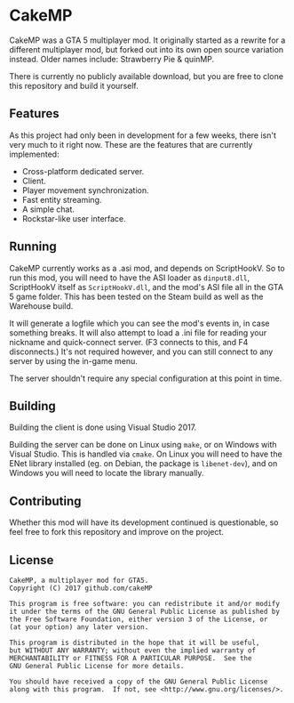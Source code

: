 # CakeMP

CakeMP was a GTA 5 multiplayer mod. It originally started as a rewrite for a different multiplayer mod,
but forked out into its own open source variation instead. Older names include: Strawberry Pie & quinMP.

There is currently no publicly available download, but you are free to clone this repository and build it
yourself.

## Features

As this project had only been in development for a few weeks, there isn't very much to it right now. These
are the features that are currently implemented:

* Cross-platform dedicated server.
* Client.
* Player movement synchronization.
* Fast entity streaming.
* A simple chat.
* Rockstar-like user interface.

## Running

CakeMP currently works as a .asi mod, and depends on ScriptHookV. So to run this mod, you will need to have
the ASI loader as `dinput8.dll`, ScriptHookV itself as `ScriptHookV.dll`, and the mod's ASI file all in the
GTA 5 game folder. This has been tested on the Steam build as well as the Warehouse build.

It will generate a logfile which you can see the mod's events in, in case something breaks. It will also
attempt to load a .ini file for reading your nickname and quick-connect server. (F3 connects to this, and
F4 disconnects.) It's not required however, and you can still connect to any server by using the in-game
menu.

The server shouldn't require any special configuration at this point in time.

## Building

Building the client is done using Visual Studio 2017.

Building the server can be done on Linux using `make`, or on Windows with Visual Studio. This is handled
via `cmake`. On Linux you will need to have the ENet library installed (eg. on Debian, the package is
`libenet-dev`), and on Windows you will need to locate the library manually.

## Contributing

Whether this mod will have its development continued is questionable, so feel free to fork this repository
and improve on the project.

## License

	CakeMP, a multiplayer mod for GTA5.
	Copyright (C) 2017 github.com/cakeMP

	This program is free software: you can redistribute it and/or modify
	it under the terms of the GNU General Public License as published by
	the Free Software Foundation, either version 3 of the License, or
	(at your option) any later version.

	This program is distributed in the hope that it will be useful,
	but WITHOUT ANY WARRANTY; without even the implied warranty of
	MERCHANTABILITY or FITNESS FOR A PARTICULAR PURPOSE.  See the
	GNU General Public License for more details.

	You should have received a copy of the GNU General Public License
	along with this program.  If not, see <http://www.gnu.org/licenses/>.
